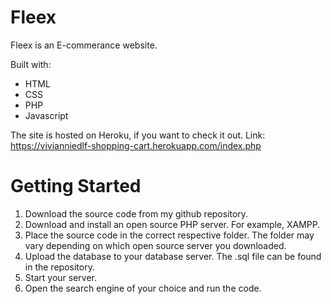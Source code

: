 
# Fleex 

Fleex is an E-commerance website.

Built with:
* HTML
* CSS
* PHP
* Javascript

The site is hosted on Heroku, if you want to check it out. Link: https://vivianniedlf-shopping-cart.herokuapp.com/index.php

# Getting Started

1. Download the source code from my github repository.
2. Download and install an open source PHP server. For example, XAMPP.
3. Place the source code in the correct respective folder. The folder may vary depending on which open source server you downloaded.
4. Upload the database to your database server. The .sql file can be found in the repository.
5. Start your server.
6. Open the search engine of your choice and run the code.
